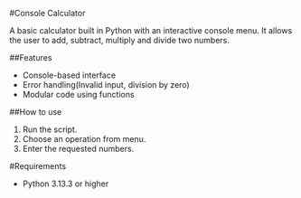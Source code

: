 #Console Calculator

A basic calculator built in Python with an interactive console menu. It allows the user to add, subtract, multiply and divide two numbers.

##Features
 - Console-based interface
 - Error handling(Invalid input, division by zero)
 - Modular code using functions
 
##How to use
1. Run the script.
2. Choose an operation from menu.
3. Enter the requested numbers.

#Requirements
 - Python 3.13.3 or higher
 

